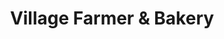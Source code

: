 ---
title: "Village Farmer & Bakery"
url: /delaware-water-gap/village-farmer-and-bakery/
shop: pastry
---